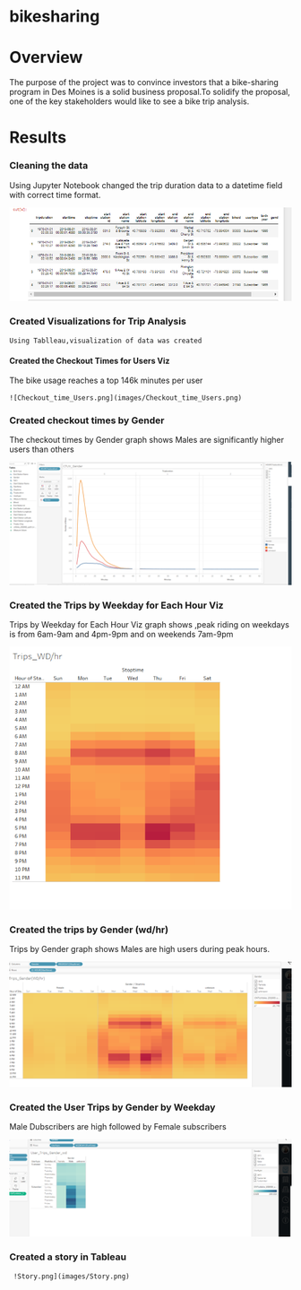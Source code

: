 # bikesharing
# Overview
The purpose of the project was to convince  investors that a bike-sharing program in Des Moines is a solid business proposal.To solidify the proposal, one of the key stakeholders would like to see a bike trip analysis.
 
# Results
 ### Cleaning the data
 
 Using Jupyter Notebook changed the trip duration data to a datetime field with correct time format.
 
 
   ![Deliverable1.png](images/Deliverable1.png)
  
  ### Created Visualizations for Trip Analysis
    Using Tablleau,visualization of data was created
    
   #### Created the Checkout Times for Users Viz
   The bike usage reaches a top 146k minutes per user
   
    ![Checkout_time_Users.png](images/Checkout_time_Users.png)
   
  ### Created checkout times by Gender
   
 The checkout times by Gender graph shows Males are significantly higher users than others

   ![Checkout_Times_Gender.png](images/Checkout_Times_Gender.png)
 
  ###  Created the Trips by Weekday for Each Hour Viz
 Trips by Weekday for Each Hour Viz graph shows ,peak riding on weekdays is from 6am-9am and 4pm-9pm and on weekends 7am-9pm
 
  ![Trips_Weekday_Eachhour.png](images/Trips_Weekday_Eachhour.png)
  
  ### Created the trips by Gender (wd/hr)
  Trips by Gender graph shows Males are high users during peak hours.
  
  ![Trips_Gender_wd_hr.png](images/Trips_Gender_wd_hr.png)
  
  ### Created the User Trips by Gender by Weekday
  
  Male Dubscribers are high followed by Female subscribers
  
   ![User_Trips_Gender_wd.png](images/User_Trips_Gender_wd.png)
   
   
   ### Created a story in Tableau
   
     !Story.png](images/Story.png)
     
   
  
    
  
  
 
 
 
   
  
